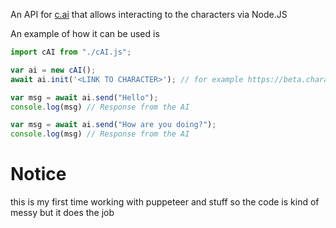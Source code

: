 An API for [c.ai](https://c.ai/) that allows interacting to the characters via Node.JS

An example of how it can be used is
```js
import cAI from "./cAI.js";

var ai = new cAI();
await ai.init('<LINK TO CHARACTER>'); // for example https://beta.character.ai/chat?char=ABCDEFGH123456

var msg = await ai.send("Hello");
console.log(msg) // Response from the AI

var msg = await ai.send("How are you doing?");
console.log(msg) // Response from the AI
```

# Notice
this is my first time working with puppeteer and stuff so the code is kind of messy but it does the job
